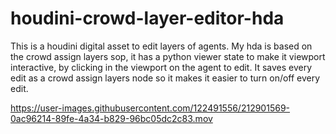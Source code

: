 # houdini-crowd-layer-editor-hda
This is a houdini digital asset to edit layers of agents.
My hda is based on the crowd assign layers sop, it has a python viewer state to make it viewport interactive, by clicking in the viewport on the agent to edit.
It saves every edit as a crowd assign layers node so it makes it easier to turn on/off every edit. 




https://user-images.githubusercontent.com/122491556/212901569-0ac96214-89fe-4a34-b829-96bc05dc2c83.mov

